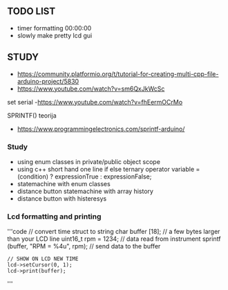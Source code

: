## TODO LIST
- timer formatting 00:00:00
- slowly make pretty lcd gui

## STUDY

- https://community.platformio.org/t/tutorial-for-creating-multi-cpp-file-arduino-project/5830
- https://www.youtube.com/watch?v=sm6QxJkWcSc

set serial
-https://www.youtube.com/watch?v=fhEermOCrMo

SPRINTF() teorija
- https://www.programmingelectronics.com/sprintf-arduino/

### Study
- using enum classes in private/public object scope
- using c++ short hand one line if else ternary operator
variable = (condition) ? expressionTrue : expressionFalse;
- statemachine with enum classes
- distance button statemachine with array history
- distance button with histeresys

### Lcd formatting and printing
'''code
    // convert time struct to string
    char buffer [18]; // a few bytes larger than your LCD line
    uint16_t rpm = 1234; // data read from instrument
    sprintf (buffer, "RPM = %4u", rpm); // send data to the buffer

    // SHOW ON LCD NEW TIME
    lcd->setCursor(0, 1);
    lcd->print(buffer);
'''